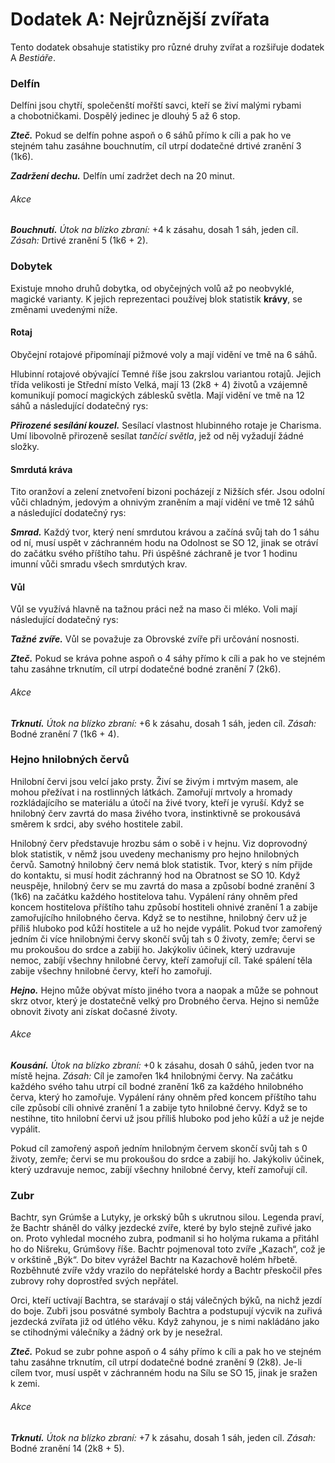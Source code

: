 # Dodatek A: Nejrůznější zvířata

Tento dodatek obsahuje statistiky pro různé druhy zvířat a rozšiřuje dodatek A *Bestiáře*.

### Delfín

Delfíni jsou chytří, společenští mořští savci, kteří se živí malými rybami a chobotničkami. Dospělý jedinec je dlouhý 5 až 6 stop.

<Monster 
    title="Delfín"
    subtitle="Střední zvíře, bez přesvědčení"
    armor-class="12 (přirozená zbroj)"
    hit-points="11 (2k8 + 2)"
    speed="0 sáhů, plavání 12 sáhů"
    str="14 (+2)"
    dex="13 (+1)"
    con="13 (+1)"
    int="6 (–2)"
    wis="12 (+1)"
    cha="7 (–2)"
    saving-thros=""
    skills="Vnímání +3"
    damage-vulnerabilities=""
    damage-resistance=""
    damage-immunities=""
    condition-immunities=""
    senses="mimozrakové vnímání 12 sáhů, pasivní Vnímání 13"
    languages="—"
    challenge="1/8 (25 ZK)"
    >

***Zteč.*** Pokud se delfín pohne aspoň o 6 sáhů přímo k cíli a pak ho ve stejném tahu zasáhne bouchnutím, cíl utrpí dodatečné drtivé zranění 3 (1k6).

***Zadržení dechu.*** Delfín umí zadržet dech na 20 minut.
    
###### Akce

***Bouchnutí.*** *Útok na blízko zbraní:* +4 k zásahu, dosah 1 sáh, jeden cíl. *Zásah:* Drtivé zranění 5 (1k6 + 2).
    
</Monster>

### Dobytek

Existuje mnoho druhů dobytka, od obyčejných volů až po neobvyklé, magické varianty. K jejich reprezentaci používej blok statistik **krávy**, se změnami uvedenými níže.

#### Rotaj

Obyčejní rotajové připomínají pižmové voly a mají vidění ve tmě na 6 sáhů.

Hlubinní rotajové obývající Temné říše jsou zakrslou variantou rotajů. Jejich třída velikosti je Střední místo Velká, mají 13 (2k8 + 4) životů a vzájemně komunikují pomocí magických záblesků světla. Mají vidění ve tmě na 12 sáhů a následující dodatečný rys:

***Přirozené sesílání kouzel.*** Sesílací vlastnost hlubinného rotaje je Charisma. Umí libovolně přirozeně sesílat *tančící světla*, jež od něj vyžadují žádné složky.

#### Smrdutá kráva

Tito oranžoví a zelení znetvoření bizoni pocházejí z Nižších sfér. Jsou odolní vůči chladným, jedovým a ohnivým zraněním a mají vidění ve tmě 12 sáhů a následující dodatečný rys:

***Smrad.*** Každý tvor, který není smrdutou krávou a začíná svůj tah do 1 sáhu od ní, musí uspět v záchranném hodu na Odolnost se SO 12, jinak se otráví do začátku svého příštího tahu. Při úspěšné záchraně je tvor 1 hodinu imunní vůči smradu všech smrdutých krav.

#### Vůl

Vůl se využívá hlavně na tažnou práci než na maso či mléko. Voli mají následující dodatečný rys:

***Tažné zvíře.*** Vůl se považuje za Obrovské zvíře při určování nosnosti.




<Monster 
    title="Kráva"
    subtitle="Velké zvíře, bez přesvědčení"
    armor-class="10"
    hit-points="15 (2k10 + 4)"
    speed="6 sáhů"
    str="18 (+4)"
    dex="10 (+0)"
    con="14 (+2)"
    int="2 (–4)"
    wis="10 (+0)"
    cha="4 (–3)"
    saving-thros=""
    skills=""
    damage-vulnerabilities=""
    damage-resistance=""
    damage-immunities=""
    condition-immunities=""
    senses="pasivní Vnímání 10"
    languages="—"
    challenge="1/4 (50 ZK)"
    >

***Zteč.*** Pokud se kráva pohne aspoň o 4 sáhy přímo k cíli a pak ho ve stejném tahu zasáhne trknutím, cíl utrpí dodatečné bodné zranění 7 (2k6).
    
###### Akce

***Trknutí.*** *Útok na blízko zbraní:* +6 k zásahu, dosah 1 sáh, jeden cíl. *Zásah:* Bodné zranění 7 (1k6 + 4).
    
</Monster>


### Hejno hnilobných červů

Hnilobní červi jsou velcí jako prsty. Živí se živým i mrtvým masem, ale mohou přežívat i na rostlinných látkách. Zamořují mrtvoly a hromady rozkládajícího se materiálu a útočí na živé tvory, kteří je vyruší. Když se hnilobný červ zavrtá do masa živého tvora, instinktivně se prokousává směrem k srdci, aby svého hostitele zabil.

Hnilobný červ představuje hrozbu sám o sobě i v hejnu. Viz doprovodný blok statistik, v němž jsou uvedeny mechanismy pro hejno hnilobných červů. Samotný hnilobný červ nemá blok statistik. Tvor, který s ním přijde do kontaktu, si musí hodit záchranný hod na Obratnost se SO 10. Když neuspěje, hnilobný červ se mu zavrtá do masa a způsobí bodné zranění 3 (1k6) na začátku každého hostitelova tahu. Vypálení rány ohněm před koncem hostitelova příštího tahu způsobí hostiteli ohnivé zranění 1 a zabije zamořujícího hnilobného červa. Když se to nestihne, hnilobný červ už je příliš hluboko pod kůží hostitele a už ho nejde vypálit. Pokud tvor zamořený jedním či více hnilobnými červy skončí svůj tah s 0 životy, zemře; červi se mu prokoušou do srdce a zabijí ho. Jakýkoliv účinek, který uzdravuje nemoc, zabíjí všechny hnilobné červy, kteří zamořují cíl. Také spálení těla zabije všechny hnilobné červy, kteří ho zamořují.


<Monster 
    title="Hejno hnilobných červů"
    subtitle="Střední hejno Drobných zvířat, bez přesvědčení"
    armor-class="8"
    hit-points="22 (5k8)"
    speed="1 sáh, šplhání 1 sáh"
    str="2 (–4)"
    dex="7 (–2)"
    con="10 (+0)"
    int="1 (–5)"
    wis="2 (–4)"
    cha="1 (–5)"
    saving-thros=""
    skills=""
    damage-vulnerabilities=""
    damage-resistance="bodná, drtivá, sečná"
    damage-immunities=""
    condition-immunities="ležící, ochromené, paralyzované, uchvácené, vystrašené, zadržené, zkamenělé, zmámené"
    senses="mimozrakové vnímání 2 sáhy, pasivní Vnímání 6"
    languages="—"
    challenge="1/2 (100 ZK)"
    >

***Hejno.*** Hejno může obývat místo jiného tvora a naopak a může se pohnout skrz otvor, který je dostatečně velký pro Drobného červa. Hejno si nemůže obnovit životy ani získat dočasné životy.
    
###### Akce

***Kousání.*** *Útok na blízko zbraní:* +0 k zásahu, dosah 0 sáhů, jeden tvor na místě hejna. *Zásah:* Cíl je zamořen 1k4 hnilobnými červy. Na začátku každého svého tahu utrpí cíl bodné zranění 1k6 za každého hnilobného červa, který ho zamořuje. Vypálení rány ohněm před koncem příštího tahu 	cíle způsobí cíli ohnivé zranění 1 a zabije tyto hnilobné červy. Když se to nestihne, tito hnilobní červi už jsou příliš hluboko pod jeho kůží a už je nejde vypálit.

Pokud cíl zamořený aspoň jedním hnilobným červem skončí svůj tah s 0 životy, zemře; červi se mu prokoušou do srdce a zabijí ho. Jakýkoliv účinek, který uzdravuje nemoc, zabíjí všechny hnilobné červy, kteří zamořují cíl.
    
</Monster>


### Zubr

Bachtr, syn Grúmše a Lutyky, je orkský bůh s ukrutnou silou. Legenda praví, že Bachtr sháněl do války jezdecké zvíře, které by bylo stejně zuřivé jako on. Proto vyhledal mocného zubra, podmanil si ho holýma rukama a přitáhl ho do Nišreku, Grúmšovy říše. Bachtr pojmenoval toto zvíře „Kazach“, což je v orkštině „Býk“. Do bitev vyrážel Bachtr na Kazachově holém hřbetě. Rozběhnuté zvíře vždy vrazilo do nepřátelské hordy a Bachtr přeskočil přes zubrovy rohy doprostřed svých nepřátel.

Orci, kteří uctívají Bachtra, se starávají o stáj válečných býků, na nichž jezdí do boje. Zubři jsou posvátné symboly Bachtra a podstupují výcvik na zuřivá jezdecká zvířata již od útlého věku. Když zahynou, je s nimi nakládáno jako se ctihodnými válečníky a žádný ork by je nesežral.


<Monster 
    title="Zubr"
    subtitle="Velké zvíře, bez přesvědčení"
    armor-class="11 (přirozená zbroj)"
    hit-points="38 (4k10 + 16)"
    speed="10 sáhů"
    str="20 (+5)"
    dex="10 (+0)"
    con="19 (+4)"
    int="2 (–4)"
    wis="12 (+1)"
    cha="5 (–3)"
    saving-thros=""
    skills=""
    damage-vulnerabilities=""
    damage-resistance=""
    damage-immunities=""
    condition-immunities=""
    senses="pasivní Vnímání 11"
    languages="—"
    challenge="2 (450 ZK)"
    >

***Zteč.*** Pokud se zubr pohne aspoň o 4 sáhy přímo k cíli a pak ho ve stejném tahu zasáhne trknutím, cíl utrpí dodatečné bodné zranění 9 (2k8). Je-li cílem tvor, musí uspět v záchranném hodu na Sílu se SO 15, jinak je sražen k zemi.
    
###### Akce

***Trknutí.*** *Útok na blízko zbraní:* +7 k zásahu, dosah 1 sáh, jeden cíl. *Zásah:* Bodné zranění 14 (2k8 + 5).

    
</Monster>




